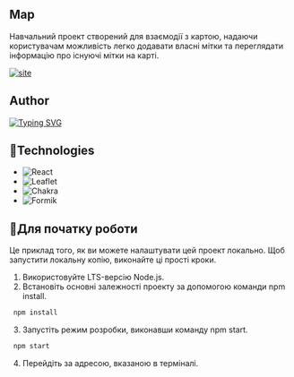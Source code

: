 ## Map

Навчальний проект створений для взаємодії з картою, надаючи користувачам
можливість легко додавати власні мітки та переглядати інформацію про існуючі
мітки на карті.

<a href="https://tanyapavliuk.github.io/Map/" target='_blank'><img src="https://i.ibb.co/c8Qjzrw/Screenshot-3.jpg" alt="site"/></a>

## Author

<a href='https://github.com/Tanyapavliuk' target='_blanc'>![Typing SVG](https://readme-typing-svg.herokuapp.com?font=Fira+Code&weight=500&pause=1000&color=0F9724&vCenter=true&random=false&width=200&height=30&lines=@Tanyapavliuk)</a>

## 📃Technologies

- ![React](https://img.shields.io/badge/react-%2320232a.svg?style=for-the-badge&logo=react&logoColor=%2361DAFB)
- ![Leaflet][Leaflet.js]
- ![Chakra](https://img.shields.io/badge/chakra-%234ED1C5.svg?style=for-the-badge&logo=chakraui&logoColor=white)
- ![Formik][Formik.js]

## 🥁Для початку роботи

Це приклад того, як ви можете налаштувати цей проект локально. Щоб запустити
локальну копію, виконайте ці прості кроки.

1. Використовуйте LTS-версію Node.js.
2. Встановіть основні залежності проекту за допомогою команди npm install.

```sh
 npm install
```

3. Запустіть режим розробки, виконавши команду npm start.

```sh
 npm start
```

4. Перейдіть за адресою, вказаною в терміналі.

<!-- LINKS  -->

[Leaflet.js]:
  https://img.shields.io/badge/leaflet-%23fff?style=for-the-badge&logo=Leaflet&&label=leaflet&labelColor=%23199900
[Formik.js]: https://img.shields.io/badge/Formik-172B4D?style=for-the-badge
